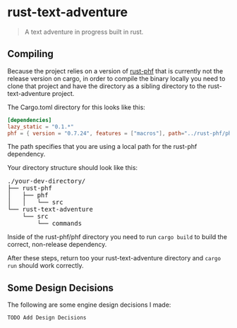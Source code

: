 # rust-text-adventure

> A text adventure in progress built in rust. 

## Compiling


Because the project relies on a version of [rust-phf](https://github.com/sfackler/rust-phf) that is currently not the release version on cargo, in order to compile the binary locally
you need to clone that project and have the directory as a sibling directory to the rust-text-adventure project.


The Cargo.toml directory for this looks like this:
```toml
[dependencies]
lazy_static = "0.1.*"
phf = { version = "0.7.24", features = ["macros"], path="../rust-phf/phf" }
``` 
The path specifies that you are using a local path for the rust-phf dependency.

Your directory structure should look like this:
<pre>
./your-dev-directory/
├── rust-phf
│   ├── phf
│   │   └── src
└── rust-text-adventure
    └── src
        └── commands
</pre>

Inside of the rust-phf/phf directory you need to run `cargo build` to build the correct, non-release dependency.

After these steps, return too your rust-text-adventure directory and `cargo run` should work correctly.

## Some Design Decisions
The following are some engine design decisions I made:
```
TODO Add Design Decisions
```
